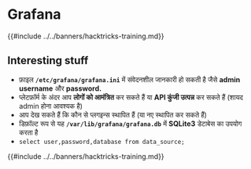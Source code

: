# Grafana

{{#include ../../banners/hacktricks-training.md}}

## Interesting stuff

- फ़ाइल **`/etc/grafana/grafana.ini`** में संवेदनशील जानकारी हो सकती है जैसे **admin** **username** और **password.**
- प्लेटफ़ॉर्म के अंदर आप **लोगों को आमंत्रित** कर सकते हैं या **API कुंजी उत्पन्न** कर सकते हैं (शायद admin होना आवश्यक है)
- आप देख सकते हैं कि कौन से प्लगइन्स स्थापित हैं (या नए स्थापित कर सकते हैं)
- डिफ़ॉल्ट रूप से यह **`/var/lib/grafana/grafana.db`** में **SQLite3** डेटाबेस का उपयोग करता है
- `select user,password,database from data_source;`

{{#include ../../banners/hacktricks-training.md}}

